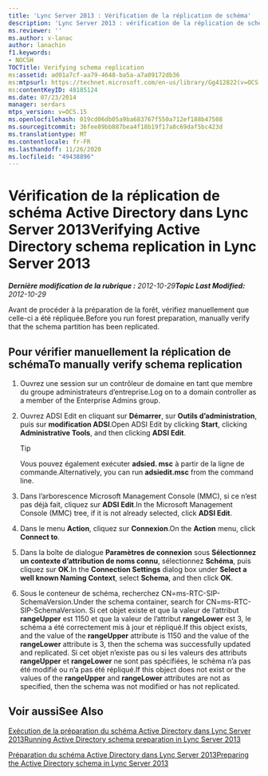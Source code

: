 ```yaml
---
title: 'Lync Server 2013 : Vérification de la réplication de schéma'
description: 'Lync Server 2013 : vérification de la réplication de schéma.'
ms.reviewer: ''
ms.author: v-lanac
author: lanachin
f1.keywords:
- NOCSH
TOCTitle: Verifying schema replication
ms:assetid: ad01a7cf-aa79-4648-ba5a-a7a09172db36
ms:mtpsurl: https://technet.microsoft.com/en-us/library/Gg412822(v=OCS.15)
ms:contentKeyID: 48185124
ms.date: 07/23/2014
manager: serdars
mtps_version: v=OCS.15
ms.openlocfilehash: 019cd06db05a9ba683767f550a712ef188b47508
ms.sourcegitcommit: 36fee89bb887bea4f18b19f17a8c69daf5bc423d
ms.translationtype: MT
ms.contentlocale: fr-FR
ms.lasthandoff: 11/26/2020
ms.locfileid: "49438896"
---
```

# <a name="verifying-active-directory-schema-replication-in-lync-server-2013"></a><span data-ttu-id="7b45c-103">Vérification de la réplication de schéma Active Directory dans Lync Server 2013</span><span class="sxs-lookup"><span data-stu-id="7b45c-103">Verifying Active Directory schema replication in Lync Server 2013</span></span>

<div data-xmlns="http://www.w3.org/1999/xhtml">

<div class="topic" data-xmlns="http://www.w3.org/1999/xhtml" data-msxsl="urn:schemas-microsoft-com:xslt" data-cs="https://msdn.microsoft.com/">

<div data-asp="https://msdn2.microsoft.com/asp">



</div>

<div id="mainSection">

<div id="mainBody"><span data-ttu-id="7b45c-104">

<span> </span></span><span class="sxs-lookup"><span data-stu-id="7b45c-104">

<span> </span></span></span>

<span data-ttu-id="7b45c-105">_**Dernière modification de la rubrique :** 2012-10-29_</span><span class="sxs-lookup"><span data-stu-id="7b45c-105">_**Topic Last Modified:** 2012-10-29_</span></span>

<span data-ttu-id="7b45c-106">Avant de procéder à la préparation de la forêt, vérifiez manuellement que celle-ci a été répliquée.</span><span class="sxs-lookup"><span data-stu-id="7b45c-106">Before you run forest preparation, manually verify that the schema partition has been replicated.</span></span>

<div>

## <a name="to-manually-verify-schema-replication"></a><span data-ttu-id="7b45c-107">Pour vérifier manuellement la réplication de schéma</span><span class="sxs-lookup"><span data-stu-id="7b45c-107">To manually verify schema replication</span></span>

1.  <span data-ttu-id="7b45c-108">Ouvrez une session sur un contrôleur de domaine en tant que membre du groupe administrateurs d’entreprise.</span><span class="sxs-lookup"><span data-stu-id="7b45c-108">Log on to a domain controller as a member of the Enterprise Admins group.</span></span>

2.  <span data-ttu-id="7b45c-109">Ouvrez ADSI Edit en cliquant sur **Démarrer**, sur **Outils d’administration**, puis sur **modification ADSI**.</span><span class="sxs-lookup"><span data-stu-id="7b45c-109">Open ADSI Edit by clicking **Start**, clicking **Administrative Tools**, and then clicking **ADSI Edit**.</span></span>
    
    <div>
    

    > [!TIP]  
    > <span data-ttu-id="7b45c-110">Vous pouvez également exécuter <STRONG>adsied. msc</STRONG> à partir de la ligne de commande.</span><span class="sxs-lookup"><span data-stu-id="7b45c-110">Alternatively, you can run <STRONG>adsiedit.msc</STRONG> from the command line.</span></span>

    
    </div>

3.  <span data-ttu-id="7b45c-111">Dans l’arborescence Microsoft Management Console (MMC), si ce n’est pas déjà fait, cliquez sur **ADSI Edit**.</span><span class="sxs-lookup"><span data-stu-id="7b45c-111">In the Microsoft Management Console (MMC) tree, if it is not already selected, click **ADSI Edit**.</span></span>

4.  <span data-ttu-id="7b45c-112">Dans le menu **Action**, cliquez sur **Connexion**.</span><span class="sxs-lookup"><span data-stu-id="7b45c-112">On the **Action** menu, click **Connect to**.</span></span>

5.  <span data-ttu-id="7b45c-113">Dans la boîte de dialogue **Paramètres de connexion** sous **Sélectionnez un contexte d’attribution de noms connu**, sélectionnez **Schéma**, puis cliquez sur **OK**.</span><span class="sxs-lookup"><span data-stu-id="7b45c-113">In the **Connection Settings** dialog box under **Select a well known Naming Context**, select **Schema**, and then click **OK**.</span></span>

6.  <span data-ttu-id="7b45c-114">Sous le conteneur de schéma, recherchez CN=ms-RTC-SIP-SchemaVersion.</span><span class="sxs-lookup"><span data-stu-id="7b45c-114">Under the schema container, search for CN=ms-RTC-SIP-SchemaVersion.</span></span> <span data-ttu-id="7b45c-115">Si cet objet existe et que la valeur de l’attribut **rangeUpper** est 1150 et que la valeur de l’attribut **rangeLower** est 3, le schéma a été correctement mis à jour et répliqué.</span><span class="sxs-lookup"><span data-stu-id="7b45c-115">If this object exists, and the value of the **rangeUpper** attribute is 1150 and the value of the **rangeLower** attribute is 3, then the schema was successfully updated and replicated.</span></span> <span data-ttu-id="7b45c-116">Si cet objet n’existe pas ou si les valeurs des attributs **rangeUpper** et **rangeLower** ne sont pas spécifiées, le schéma n’a pas été modifié ou n’a pas été répliqué.</span><span class="sxs-lookup"><span data-stu-id="7b45c-116">If this object does not exist or the values of the **rangeUpper** and **rangeLower** attributes are not as specified, then the schema was not modified or has not replicated.</span></span>

</div>

<div>

## <a name="see-also"></a><span data-ttu-id="7b45c-117">Voir aussi</span><span class="sxs-lookup"><span data-stu-id="7b45c-117">See Also</span></span>


[<span data-ttu-id="7b45c-118">Exécution de la préparation du schéma Active Directory dans Lync Server 2013</span><span class="sxs-lookup"><span data-stu-id="7b45c-118">Running Active Directory schema preparation in Lync Server 2013</span></span>](lync-server-2013-running-schema-preparation.md)  


[<span data-ttu-id="7b45c-119">Préparation du schéma Active Directory dans Lync Server 2013</span><span class="sxs-lookup"><span data-stu-id="7b45c-119">Preparing the Active Directory schema in Lync Server 2013</span></span>](lync-server-2013-preparing-the-active-directory-schema.md)  
  

<span data-ttu-id="7b45c-120"></div>

</div>

<span> </span>

</div>

</div>

</span><span class="sxs-lookup"><span data-stu-id="7b45c-120"></div>

</div>

<span> </span>

</div>

</div>

</span></span></div>

